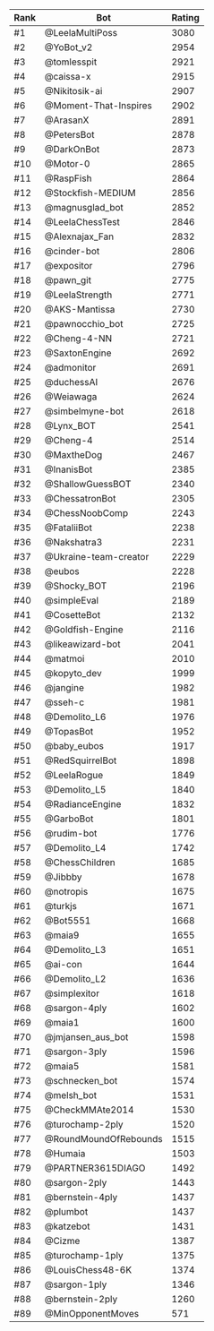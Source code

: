 Rank|Bot|Rating
---|---|---
#1|@LeelaMultiPoss|3080
#2|@YoBot_v2|2954
#3|@tomlesspit|2921
#4|@caissa-x|2915
#5|@Nikitosik-ai|2907
#6|@Moment-That-Inspires|2902
#7|@ArasanX|2891
#8|@PetersBot|2878
#9|@DarkOnBot|2873
#10|@Motor-0|2865
#11|@RaspFish|2864
#12|@Stockfish-MEDIUM|2856
#13|@magnusglad_bot|2852
#14|@LeelaChessTest|2846
#15|@Alexnajax_Fan|2832
#16|@cinder-bot|2806
#17|@expositor|2796
#18|@pawn_git|2775
#19|@LeelaStrength|2771
#20|@AKS-Mantissa|2730
#21|@pawnocchio_bot|2725
#22|@Cheng-4-NN|2721
#23|@SaxtonEngine|2692
#24|@admonitor|2691
#25|@duchessAI|2676
#26|@Weiawaga|2624
#27|@simbelmyne-bot|2618
#28|@Lynx_BOT|2541
#29|@Cheng-4|2514
#30|@MaxtheDog|2467
#31|@InanisBot|2385
#32|@ShallowGuessBOT|2340
#33|@ChessatronBot|2305
#34|@ChessNoobComp|2243
#35|@FataliiBot|2238
#36|@Nakshatra3|2231
#37|@Ukraine-team-creator|2229
#38|@eubos|2228
#39|@Shocky_BOT|2196
#40|@simpleEval|2189
#41|@CosetteBot|2132
#42|@Goldfish-Engine|2116
#43|@likeawizard-bot|2041
#44|@matmoi|2010
#45|@kopyto_dev|1999
#46|@jangine|1982
#47|@sseh-c|1981
#48|@Demolito_L6|1976
#49|@TopasBot|1952
#50|@baby_eubos|1917
#51|@RedSquirrelBot|1898
#52|@LeelaRogue|1849
#53|@Demolito_L5|1840
#54|@RadianceEngine|1832
#55|@GarboBot|1801
#56|@rudim-bot|1776
#57|@Demolito_L4|1742
#58|@ChessChildren|1685
#59|@Jibbby|1678
#60|@notropis|1675
#61|@turkjs|1671
#62|@Bot5551|1668
#63|@maia9|1655
#64|@Demolito_L3|1651
#65|@ai-con|1644
#66|@Demolito_L2|1636
#67|@simplexitor|1618
#68|@sargon-4ply|1602
#69|@maia1|1600
#70|@jmjansen_aus_bot|1598
#71|@sargon-3ply|1596
#72|@maia5|1581
#73|@schnecken_bot|1574
#74|@melsh_bot|1531
#75|@CheckMMAte2014|1530
#76|@turochamp-2ply|1520
#77|@RoundMoundOfRebounds|1515
#78|@Humaia|1503
#79|@PARTNER3615DIAGO|1492
#80|@sargon-2ply|1443
#81|@bernstein-4ply|1437
#82|@plumbot|1437
#83|@katzebot|1431
#84|@Cizme|1387
#85|@turochamp-1ply|1375
#86|@LouisChess48-6K|1374
#87|@sargon-1ply|1346
#88|@bernstein-2ply|1260
#89|@MinOpponentMoves|571
